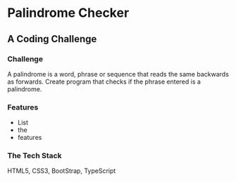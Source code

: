 # Palindrome Checker

## A Coding Challenge

### Challenge

A palindrome is a word, phrase or sequence that reads the same backwards as forwards. Create program that checks if the phrase entered is a palindrome.

### Features

- List
- the
- features

### The Tech Stack

HTML5, CSS3, BootStrap, TypeScript
